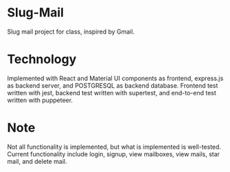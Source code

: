# Slug-Mail
Slug mail project for class, inspired by Gmail.

# Technology
Implemented with React and Material UI components as frontend, express.js as backend server, and POSTGRESQL as backend database.
Frontend test written with jest, backend test written with supertest, and end-to-end test written with puppeteer.

# Note
Not all functionality is implemented, but what is implemented is well-tested.
Current functionality include login, signup, view mailboxes, view mails, star mail, and delete mail.
